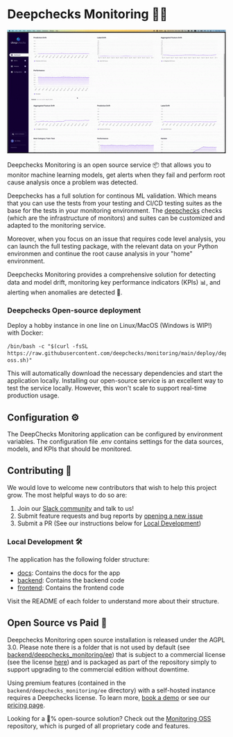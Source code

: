 <!--
  ~ ----------------------------------------------------------------------------
  ~ Copyright (C) 2021-2022 Deepchecks (https://www.deepchecks.com)
  ~
  ~ This file is part of Deepchecks.
  ~ Deepchecks is distributed under the terms of the GNU Affero General
  ~ Public License (version 3 or later).
  ~ You should have received a copy of the GNU Affero General Public License
  ~ along with Deepchecks.  If not, see <http://www.gnu.org/licenses/>.
  ~ ----------------------------------------------------------------------------
-->

# Deepchecks Monitoring 🕵️‍♀️

<p align="center">
   <img src="frontend/src/assets/bg/app-example.gif" width="800">
</p>

Deepchecks Monitoring is an open source service 📦 that allows you to monitor machine learning models,
get alerts when they fail and perform root cause analysis once a problem was detected.

Deepchecks has a full solution for continous ML validation. Which means that you can use the tests
from your testing and CI/CD testing suites as the base for the tests in your monitoring environment.
The [deepchecks](https://github.com/deepchecks/deepchecks) checks (which are the infrastructure of monitors) and suites
can be customized and adapted to the monitoring service.

Moreover, when you focus on an issue that requires code level analysis, you can launch the full testing
package, with the relevant data on your Python environmen and continue the root cause analysis in your
"home" environment.

Deepchecks Monitoring provides a comprehensive solution for detecting data and model drift,
monitoring key performance indicators (KPIs) 📊, and alerting when anomalies are detected 🔔.

### Deepchecks Open-source deployment

Deploy a hobby instance in one line on Linux/MacOS (Windows is WIP!) with Docker:

```
/bin/bash -c "$(curl -fsSL https://raw.githubusercontent.com/deepchecks/monitoring/main/deploy/deploy-oss.sh)"
```

This will automatically download the necessary dependencies and start the application locally.
Installing our open-source service is an excellent way to test the service locally. However, this won't scale to support
real-time production usage.

## Configuration ⚙️

The DeepChecks Monitoring application can be configured by environment variables.
The configuration file .env contains settings for the data sources, models, and KPIs that should be monitored.

## Contributing 🤝

We would love to welcome new contributors that wish to help this project grow. The most helpful ways to do so are:

1. Join our [Slack community](https://deepchecks.com/slack) and talk to us!
2. Submit feature requests and bug reports by [opening a new issue](https://github.com/deepchecks/monitoring/issues/new)
3. Submit a PR (See our instructions below for [Local Development](#local-development-))

### Local Development 🛠️

The application has the following folder structure:

- [docs](docs): Contains the docs for the app
- [backend](backend): Contains the backend code
- [frontend](frontend): Contains the frontend code

Visit the README of each folder to understand more about their structure.

## Open Source vs Paid 📜

Deepchecks Monitoring open source installation is released under the AGPL 3.0. Please note there is a folder that is not used by default (see [backend/deepchecks_monitoring/ee](backend/deepchecks_monitoring/ee)) that is subject to a commercial license (see the license [here](https://deepchecks.com/terms-and-conditions)) and is packaged as part of the repository simply to support upgrading to the commercial edition without downtime.

Using premium features (contained in the `backend/deepchecks_monitoring/ee` directory) with a self-hosted instance requires a Deepchecks license. To learn more, [book a demo](https://deepchecks.com/book-demo/) or see our [pricing page](https://deepchecks.com/pricing).

Looking for a 💯% open-source solution? Check out the [Monitoring OSS](https://github.com/deepchecks/monitoring-oss) repository, which is purged of all proprietary code and features.

